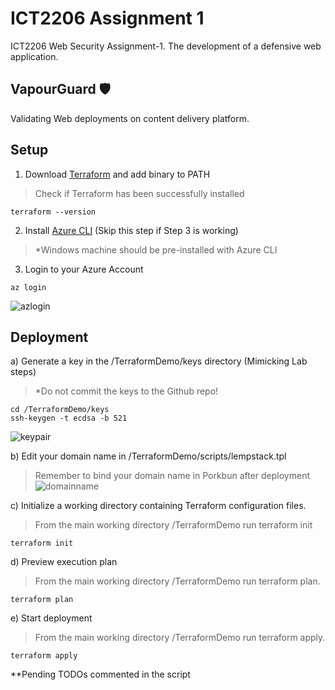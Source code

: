 # ICT2206 Assignment 1
ICT2206 Web Security Assignment-1. The development of a defensive web application.

## VapourGuard 🛡️
Validating Web deployments on content delivery platform.

## Setup
1. Download [Terraform](https://learn.hashicorp.com/tutorials/terraform/install-cli) and add binary to PATH <br />
> Check if Terraform has been successfully installed <br />
```
terraform --version
```
2. Install [Azure CLI](https://developer.hashicorp.com/terraform/downloads) (Skip this step if Step 3 is working)
> *Windows machine should be pre-installed with Azure CLI

3. Login to your Azure Account
```
az login
```
![azlogin](https://github.com/mingwei1744/ICT2206-VapourGuard/blob/main/Images/azlogin.png)

## Deployment
a) Generate a key in the /TerraformDemo/keys directory (Mimicking Lab steps)
> *Do not commit the keys to the Github repo! 
```
cd /TerraformDemo/keys
ssh-keygen -t ecdsa -b 521
```
![keypair](https://github.com/mingwei1744/ICT2206-VapourGuard/blob/main/Images/keypair.png)

b) Edit your domain name in /TerraformDemo/scripts/lempstack.tpl
> Remember to bind your domain name in Porkbun after deployment
![domainname](https://github.com/mingwei1744/ICT2206-VapourGuard/blob/main/Images/domain.png)

c) Initialize a working directory containing Terraform configuration files.
> From the main working directory /TerraformDemo run terraform init
```
terraform init
```

d) Preview execution plan
> From the main working directory /TerraformDemo run terraform plan.
```
terraform plan
```

e) Start deployment
> From the main working directory /TerraformDemo run terraform apply.
```
terraform apply
```

**Pending TODOs commented in the script
